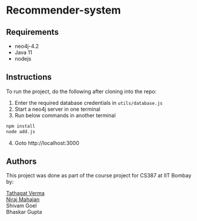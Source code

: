 # Recommender-system

## Requirements

* neo4j-4.2
* Java 11
* nodejs 

## Instructions

To run the project, do the following after cloning into the repo:

1. Enter the required database credentials in `utils/database.js`
2. Start a neo4j server in one terminal
3. Run below commands in another terminal
```bash
npm install
node add.js
```
4. Goto http://localhost:3000

## Authors

This project was done as part of the course project for CS387 at IIT Bombay by:

[Tathagat Verma](https://github.com/tathagatv)\
[Niraj Mahajan](https://github.com/nirajmahajan)\
Shivam Goel\
Bhaskar Gupta
